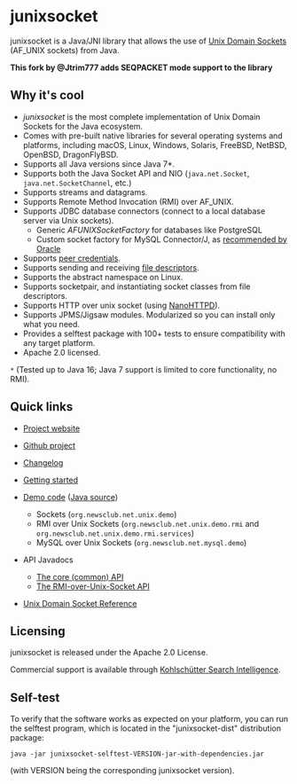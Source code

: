 # junixsocket

junixsocket is a Java/JNI library that allows the use of [Unix Domain Sockets](https://en.wikipedia.org/wiki/Unix_domain_socket) (AF_UNIX sockets) from Java.

**This fork by @Jtrim777 adds SEQPACKET mode support to the library**

## Why it's cool

* *junixsocket* is the most complete implementation of Unix Domain Sockets for the Java ecosystem.
* Comes with pre-built native libraries for several operating systems and platforms, including
  macOS, Linux, Windows, Solaris, FreeBSD, NetBSD, OpenBSD, DragonFlyBSD.
* Supports all Java versions since Java 7\*.
* Supports both the Java Socket API and NIO (`java.net.Socket`, `java.net.SocketChannel`, etc.)
* Supports streams and datagrams.
* Supports Remote Method Invocation (RMI) over AF_UNIX.
* Supports JDBC database connectors (connect to a local database server via Unix sockets).
    * Generic *AFUNIXSocketFactory* for databases like PostgreSQL
    * Custom socket factory for MySQL Connector/J, as [recommended by Oracle](https://dev.mysql.com/doc/connector-j/8.0/en/connector-j-unix-socket.html)
* Supports [peer credentials](https://kohlschutter.github.io/junixsocket/peercreds.html).
* Supports sending and receiving [file descriptors](https://kohlschutter.github.io/junixsocket/filedescriptors.html).
* Supports the abstract namespace on Linux.
* Supports socketpair, and instantiating socket classes from file descriptors.
* Supports HTTP over unix socket (using [NanoHTTPD](https://github.com/NanoHttpd/nanohttpd)).
* Supports JPMS/Jigsaw modules. Modularized so you can install only what you need.
* Provides a selftest package with 100+ tests to ensure compatibility with any target platform.
* Apache 2.0 licensed.

`*` (Tested up to Java 16; Java 7 support is limited to core functionality, no RMI).

## Quick links

 * [Project website](https://kohlschutter.github.io/junixsocket/)
 * [Github project](https://github.com/kohlschutter/junixsocket/)
 * [Changelog](https://kohlschutter.github.io/junixsocket/changelog.html)
 * [Getting started](https://kohlschutter.github.io/junixsocket/quickstart.html)
 * [Demo code](https://kohlschutter.github.io/junixsocket/demo.html) ([Java source](https://kohlschutter.github.io/junixsocket/junixsocket-demo/xref/index.html))
    - Sockets (`org.newsclub.net.unix.demo`)
    - RMI over Unix Sockets (`org.newsclub.net.unix.demo.rmi` and `org.newsclub.net.unix.demo.rmi.services`)
    - MySQL over Unix Sockets  (`org.newsclub.net.mysql.demo`)

  * API Javadocs
    - [The core (common) API](https://kohlschutter.github.io/junixsocket/junixsocket-common/apidocs/org.newsclub.net.unix/org/newsclub/net/unix/package-summary.html)
    - [The RMI-over-Unix-Socket API](https://kohlschutter.github.io/junixsocket/junixsocket-rmi/apidocs/org.newsclub.net.unix.rmi/org/newsclub/net/unix/rmi/package-summary.html)
    
  * [Unix Domain Socket Reference](https://kohlschutter.github.io/junixsocket/unixsockets.html)

## Licensing

junixsocket is released under the Apache 2.0 License.

Commercial support is available through [Kohlschütter Search Intelligence](http://www.kohlschutter.com/).

## Self-test

To verify that the software works as expected on your platform, you can run the selftest program,
which is located in the "junixsocket-dist" distribution package:

```
java -jar junixsocket-selftest-VERSION-jar-with-dependencies.jar 
```

(with VERSION being the corresponding junixsocket version).
